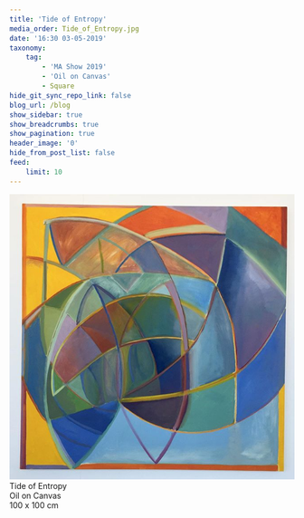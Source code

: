 ```yaml
---
title: 'Tide of Entropy'
media_order: Tide_of_Entropy.jpg
date: '16:30 03-05-2019'
taxonomy:
    tag:
        - 'MA Show 2019'
        - 'Oil on Canvas'
        - Square
hide_git_sync_repo_link: false
blog_url: /blog
show_sidebar: true
show_breadcrumbs: true
show_pagination: true
header_image: '0'
hide_from_post_list: false
feed:
    limit: 10
---
```


![](Tide_of_Entropy.jpg)  
Tide of Entropy  
Oil on Canvas  
100 x 100 cm